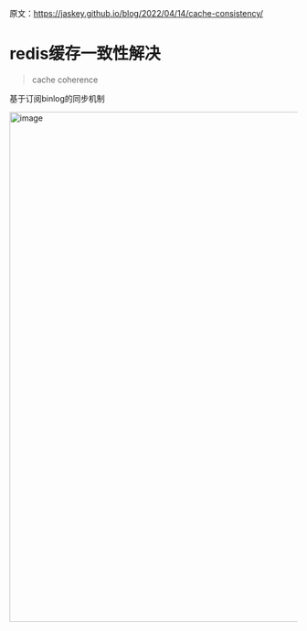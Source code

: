 原文：<https://jaskey.github.io/blog/2022/04/14/cache-consistency/>

# redis缓存一致性解决

> cache coherence

基于订阅binlog的同步机制

<img width="892" alt="image" src="https://user-images.githubusercontent.com/7867225/202213914-2c85aead-c924-46b0-b092-8e75fc039d97.png">


